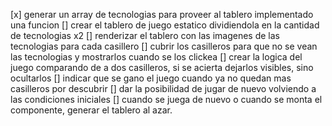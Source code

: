 [x] generar un array de tecnologias para proveer al tablero implementado una funcion
[] crear el tablero de juego estatico dividiendola en la cantidad de tecnologias x2
[] renderizar el tablero con las imagenes de las tecnologias para cada casillero
[] cubrir los casilleros para que no se vean las tecnologias y mostrarlos cuando se los clickea
[] crear la logica del juego comparando de a dos casilleros, si se acierta dejarlos visibles, sino ocultarlos
[] indicar que se gano el juego cuando ya no quedan mas casilleros por descubrir
[] dar la posibilidad de jugar de nuevo volviendo a las condiciones iniciales
[] cuando se juega de nuevo o cuando se monta el componente, generar el tablero al azar.
